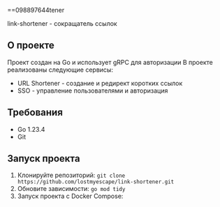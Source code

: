 ==098897644tener

link-shortener - сокращатель ссылок

## О проекте
Проект создан на Go и использует gRPC для авторизации
В проекте реализованы следующие сервисы:
- URL Shortener - создание и редирект коротких ссылок
- SSO - управление пользователями и авторизация

## Требования
- Go 1.23.4
- Git

## Запуск проекта
1. Клонируйте репозиторий:
```git clone https://github.com/lostmyescape/link-shortener.git```
2. Обновите зависимости:
```go mod tidy```
3. Запуск проекта с Docker Compose:
